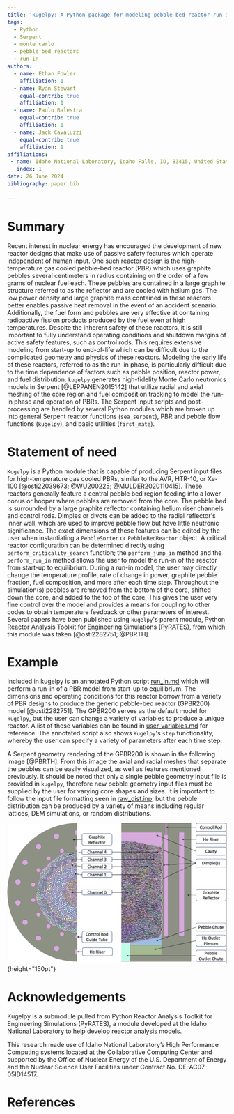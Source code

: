 ```yaml
---
title: 'kugelpy: A Python package for modeling pebble bed reactor run-in'
tags:
  - Python
  - Serpent
  - monte carlo
  - pebble bed reactors
  - run-in
authors:
  - name: Ethan Fowler
    affiliation: 1
  - name: Ryan Stewart
    equal-contrib: true
    affiliation: 1 
  - name: Paolo Balestra
    equal-contrib: true 
    affiliation: 1
  - name: Jack Cavaluzzi
    equal-contrib: true 
    affiliation: 1    
affiliations:
 - name: Idaho National Laboratory, Idaho Falls, ID, 83415, United States
   index: 1
date: 26 June 2024
bibliography: paper.bib

---
```


# Summary

Recent interest in nuclear energy has encouraged the development of new reactor designs that make use of passive safety features which operate independent of human input. One such reactor design is the high-temperature gas cooled pebble-bed reactor (PBR) which uses graphite pebbles several centimeters in radius containing on the order of a few grams of nuclear fuel each. These pebbles are contained in a large graphite structure referred to as the reflector and are cooled with helium gas. The low power density and large graphite mass contained in these reactors better enables passive heat removal in the event of an accident scenario. Additionally, the fuel form and pebbles are very effective at containing radioactive fission products produced by the fuel even at high temperatures. Despite the inherent safety of these reactors, it is still important to fully understand operating conditions and shutdown margins of active safety features, such as control rods. This requires extensive modeling from start-up to end-of-life which can be difficult due to the complicated geometry and physics of these reactors. Modeling the early life of these reactors, referred to as the run-in phase, is particularly difficult due to the time dependence of factors such as pebble position, reactor power, and fuel distribution. `kugelpy` generates high-fidelity Monte Carlo neutronics models in Serpent [@LEPPANEN2015142] that utilize radial and axial meshing of the core region and fuel composition tracking to model the run-in phase and operation of PBRs. The Serpent input scripts and post-processing are handled by several Python modules which are broken up into general Serpent reactor functions (`sea_serpent`), PBR and pebble flow functions (`kugelpy`), and basic utilities (`first_mate`). 

# Statement of need

`Kugelpy` is a Python module that is capable of producing Serpent input files for high-temperature gas cooled PBRs, similar to the AVR, HTR-10, or Xe-100 [@osti22039673; @WU200225; @MULDER2020110415]. These reactors generally feature a central pebble bed region feeding into a lower conus or hopper where pebbles are removed from the core. The pebble bed is surrounded by a large graphite reflector containing helium riser channels and control rods. Dimples or divots can be added to the radial reflector's inner wall, which are used to improve pebble flow but have little neutronic significance. The exact dimensions of these features can be edited by the user when instantiating a `PebbleSorter` or `PebbleBedReactor` object. A critical reactor configuration can be determined directly using `perform_criticality_search` function; the `perform_jump_in` method and the `perform_run_in` method allows the user to model the run-in of the reactor from start-up to equilibrium. During a run-in model, the user may directly change the temperature profile, rate of change in power, graphite pebble fraction, fuel composition, and more after each time step. Throughout the simulation(s) pebbles are removed from the bottom of the core, shifted down the core, and added to the top of the core. This gives the user very fine control over the model and provides a means for coupling to other codes to obtain temperature feedback or other parameters of interest. Several papers have been published using `kugelpy`'s parent module, Python Reactor Analysis Toolkit for Engineering Simulations (PyRATES), from which this module was taken [@osti2282751; @PBRTH].

# Example

Included in kugelpy is an annotated Python script [run_in.md](https://github.com/idaholab/kugelpy) which will perform a run-in of a PBR model from start-up to equilibrium. The dimensions and operating conditions for this reactor borrow from a variety of PBR designs to produce the generic pebble-bed reactor (GPBR200) model [@osti2282751]. The GPBR200 serves as the default model for `kugelpy`, but the user can change a variety of variables to produce a unique reactor. A list of these variables can be found in [user_variables.md](https://github.com/idaholab/kugelpy) for reference. The annotated script also shows `Kugelpy`'s `step` functionality, whereby the user can specify a variety of parameters after each time step.

A Serpent geometry rendering of the GPBR200 is shown in the following image [@PBRTH]. From this image the axial and radial meshes that separate the pebbles can be easily visualized, as well as features mentioned previously. It should be noted that only a single pebble geometry input file is provided in `kugelpy`, therefore new pebble geometry input files must be supplied by the user for varying core shapes and sizes. It is important to follow the input file formatting seen in [raw_dist.inp](https://github.com/idaholab/kugelpy/kugelpy/kugelpy/data/raw_dist.inp), but the pebble distribution can be produced by a variety of means including regular lattices, DEM simulations, or random distributions.

![PBR Axial View](kugelpy.png){height="150pt"}

# Acknowledgements

Kugelpy is a submodule pulled from Python Reactor Analysis Toolkit for Engineering Simulations (PyRATES), a module developed at the Idaho National Laboratory to help develop reactor analysis models.

This research made use of Idaho National Laboratory’s High Performance Computing systems located at the Collaborative Computing Center and supported by the Office of Nuclear Energy of the U.S. Department of Energy and the Nuclear Science User Facilities under Contract No. DE-AC07-05ID14517.

# References